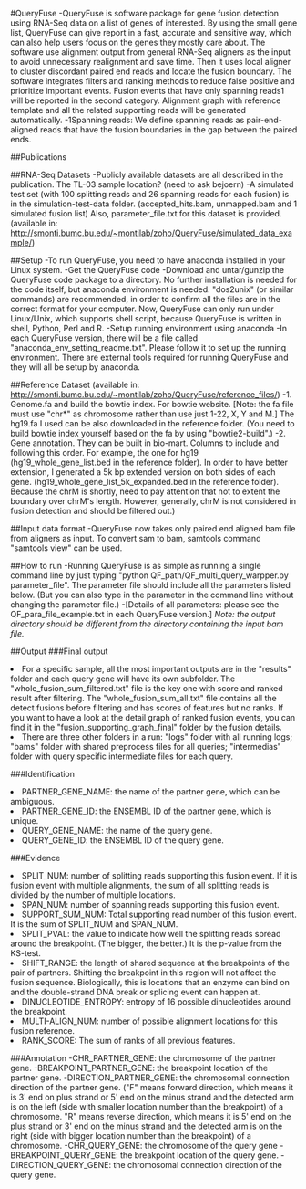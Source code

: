 #QueryFuse
-QueryFuse is software package for gene fusion detection using RNA-Seq data on a list of genes of interested. By using the small gene list, QueryFuse can give report in a fast, accurate and sensitive way, which can also help users focus on the genes they mostly care about. The software use alignment output from general RNA-Seq aligners as the input to avoid unnecessary realignment and save time. Then it uses local aligner to cluster discordant paired end reads and locate the fusion boundary. The software integrates filters and ranking methods to reduce false positive and prioritize important events. Fusion events that have only spanning reads1 will be reported in the second category. Alignment graph with reference template and all the related supporting reads will be generated automatically.
-1Spanning reads: We define spanning reads as pair-end-aligned reads that have the fusion boundaries in the gap between the paired ends.


##Publications


##RNA-Seq Datasets
-Publicly available datasets are all described in the publication. The TL-03 sample location? (need to ask bejoern)
-A simulated test set (with 100 splitting reads and 26 spanning reads for each fusion) is in the simulation-test-data folder. (accepted_hits.bam, unmapped.bam and 1 simulated fusion list) Also, parameter_file.txt for this dataset is provided.(available in: http://smonti.bumc.bu.edu/~montilab/zoho/QueryFuse/simulated_data_example/)



##Setup
-To run QueryFuse, you need to have anaconda installed in your Linux system.
-Get the QueryFuse code
-Download and untar/gunzip the QueryFuse code package to a directory. No further installation is needed for the code itself, but anaconda environment is needed. "dos2unix" (or similar commands) are recommended, in order to confirm all the files are in the correct format for your computer. Now, QueryFuse can only run under Linux/Unix, which supports shell script, because QueryFuse is written in shell, Python, Perl and R.
-Setup running environment using anaconda
-In each QueryFuse version, there will be a file called "anaconda_env_setting_readme.txt". Please follow it to set up the running environment. There are external tools required for running QueryFuse and they will all be setup by anaconda.



##Reference Dataset (available in: http://smonti.bumc.bu.edu/~montilab/zoho/QueryFuse/reference_files/)
-1.	Genome.fa and build the bowtie index. For bowtie website. [Note: the fa file must use "chr*" as chromosome rather than use just 1-22, X, Y and M.] The hg19.fa I used can be also downloaded in the reference folder. (You need to build bowtie index yourself based on the fa by using "bowtie2-build".)
-2.	Gene annotation. They can be built in bio-mart. Columns to include and following this order. For example, the one for hg19 (hg19_whole_gene_list.bed in the reference folder). In order to have better extension, I generated a 5k bp extended version on both sides of each gene. (hg19_whole_gene_list_5k_expanded.bed in the reference folder). Because the chrM is shortly, need to pay attention that not to extent the boundary over chrM's length. However, generally, chrM is not considered in fusion detection and should be filtered out.)



##Input data format
-QueryFuse now takes only paired end aligned bam file from aligners as input. To convert sam to bam, samtools command "samtools view" can be used.



##How to run
-Running QueryFuse is as simple as running a single command line by just typing "python QF_path/QF_multi_query_warpper.py parameter_file". The parameter file should include all the parameters listed below. (But you can also type in the parameter in the command line without changing the parameter file.)
-[Details of all parameters: please see the QF_para_file_example.txt in each QueryFuse version.]
*Note: the output directory should be different from the directory containing the input bam file.*



##Output
###Final output
<li>For a specific sample, all the most important outputs are in the "results" folder and each query gene will have its own subfolder. The "whole_fusion_sum_filtered.txt" file is the key one with score and ranked result after filtering. The "whole_fusion_sum_all.txt" file contains all the detect fusions before filtering and has scores of features but no ranks. If you want to have a look at the detail graph of ranked fusion events, you can find it in the "fusion_supporting_graph_final" folder by the fusion details.</li>
<li>There are three other folders in a run: "logs" folder with all running logs; "bams" folder with shared preprocess files for all queries; "intermedias" folder with query specific intermediate files for each query. </li>


###Identification
<li>PARTNER_GENE_NAME: the name of the partner gene, which can be ambiguous.</li>
<li>PARTNER_GENE_ID: the ENSEMBL ID of the partner gene, which is unique.</li>
<li>QUERY_GENE_NAME: the name of the query gene.</li>
<li>QUERY_GENE_ID: the ENSEMBL ID of the query gene.</li>

###Evidence 
<li>SPLIT_NUM: number of splitting reads supporting this fusion event. If it is fusion event with multiple alignments, the sum of all splitting reads is divided by the number of multiple locations.</li>
<li>SPAN_NUM: number of spanning reads supporting this fusion event.</li>
<li>SUPPORT_SUM_NUM: Total supporting read number of this fusion event. It is the sum of SPLIT_NUM and SPAN_NUM.</li>
<li>SPLIT_PVAL: the value to indicate how well the splitting reads spread around the breakpoint. (The bigger, the better.) It is the p-value from the KS-test.</li>
<li>SHIFT_RANGE: the length of shared sequence at the breakpoints of the pair of partners. Shifting the breakpoint in this region will not affect the fusion sequence. Biologically, this is locations that an enzyme can bind on and the double-strand DNA break or splicing event can happen at.</li>
<li>DINUCLEOTIDE_ENTROPY: entropy of 16 possible dinucleotides around the breakpoint.</li>
<li>MULTI-ALIGN_NUM: number of possible alignment locations for this fusion reference.</li>
<li>RANK_SCORE: The sum of ranks of all previous features.</li>


###Annotation
-CHR_PARTNER_GENE: the chromosome of the partner gene.
-BREAKPOINT_PARTNER_GENE: the breakpoint location of the partner gene.
-DIRECTION_PARTNER_GENE: the chromosomal connection direction of the partner gene. ("F" means forward direction, which means it is 3' end on plus strand or 5' end on the minus strand and the detected arm is on the left (side with smaller location number than the breakpoint) of a chromosome. "R" means reverse direction, which means it is 5' end on the plus strand or 3' end on the minus strand and the detected arm is on the right (side with bigger location number than the breakpoint) of a chromosome.
-CHR_QUERY_GENE: the chromosome of the query gene
-BREAKPOINT_QUERY_GENE: the breakpoint location of the query gene.
-DIRECTION_QUERY_GENE: the chromosomal connection direction of the query gene.
